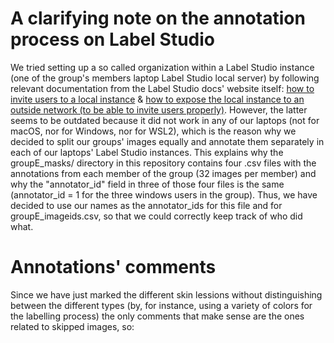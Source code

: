 # A clarifying note on the annotation process on Label Studio

We tried setting up a so called organization within a Label Studio instance (one of the group's members laptop Label Studio local server) by following relevant documentation from the Label Studio docs' website itself: [how to invite users to a local instance](https://labelstud.io/guide/signup#Invite-users-to-Label-Studio) & [how to expose the local instance to an outside network (to be able to invite users properly)](https://labelstud.io/guide/start#Expose-a-local-Label-Studio-instance-outside-using-ngrok). However, the latter seems to be outdated because it did not work in any of our laptops (not for macOS, nor for Windows, nor for WSL2), which is the reason why we decided to split our groups' images equally and annotate them separately in each of our laptops' Label Studio instances. This explains why the groupE_masks/ directory in this repository contains four .csv files with the annotations from each member of the group (32 images per member) and why the "annotator_id" field in three of those four files is the same (annotator_id = 1 for the three windows users in the group). 
Thus, we have decided to use our names as the annotator_ids for this file and for groupE_imageids.csv, so that we could correctly keep track of who did what. 

# Annotations' comments

Since we have just marked the different skin lessions without distinguishing between the different types (by, for instance, using a variety of colors for the labelling process) the only comments that make sense are the ones related to skipped images, so:   


